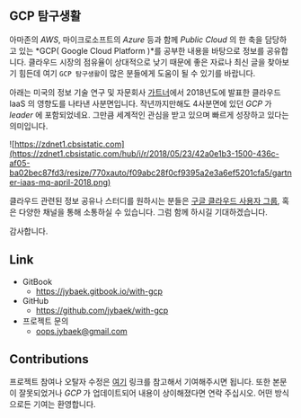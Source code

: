 ## GCP 탐구생활
아마존의 *AWS*, 마이크로소프트의 *Azure* 등과 함께 *Public Cloud* 의 한 축을 담당하고 있는 
*GCP( Google Cloud Platform )*를 공부한 내용을 바탕으로 정보를 공유합니다. 
클라우드 시장의 점유율이 상대적으로 낮기 때문에 좋은 자료나 최신 글을 찾아보기 힘든데 
여기 `GCP 탐구생활`이 많은 분들에게 도움이 될 수 있기를 바랍니다.

아래는 미국의 정보 기술 연구 및 자문회사 [가트너](https://ko.wikipedia.org/wiki/%EA%B0%80%ED%8A%B8%EB%84%88)에서 
2018년도에 발표한 클라우드 IaaS 의 영향도를 나타낸 사분면입니다.
작년까지만해도 4사분면에 있던 *GCP* 가 *leader* 에 포함되었네요. 그만큼 세계적인 관심을 받고 있으며
빠르게 성장하고 있다는 의미입니다.  

![https://zdnet1.cbsistatic.com](https://zdnet1.cbsistatic.com/hub/i/r/2018/05/23/42a0e1b3-1500-436c-af05-ba02bec87fd3/resize/770xauto/f09abc28f0cf9395a2e3a6ef5201cfa5/gartner-iaas-mq-april-2018.png)

클라우드 관련된 정보 공유나 스터디를 원하시는 분들은 [구글 클라우드 사용자 그룹](https://www.facebook.com/groups/googlecloudkorea/), 
혹은 다양한 채널을 통해 소통하실 수 있습니다. 그럼 함께 하시길 기대하겠습니다.

감사합니다.

## Link
  * GitBook
    * https://jybaek.gitbook.io/with-gcp
  * GitHub
    * https://github.com/jybaek/with-gcp
  * 프로젝트 문의
    * [oops.jybaek@gmail.com](mailto:oops.jybaek@gmail.com)

## Contributions
프로젝트 참여나 오탈자 수정은  [여기][1] 링크를 참고해서 기여해주시면 됩니다.
또한 본문이 잘못되었거나 *GCP* 가 업데이트되어 내용이 상이해졌다면 연락 주십시오.
어떤 방식으로든 기여는 환영합니다.

[1]: https://github.com/jybaek/with-gcp/blob/master/CONTRIBUTING.md
